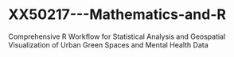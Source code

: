 # XX50217---Mathematics-and-R
Comprehensive R Workflow for Statistical Analysis and Geospatial Visualization of Urban Green Spaces and Mental Health Data
